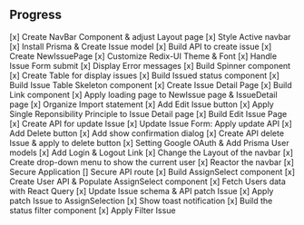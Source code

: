## Progress
[x] Create NavBar Component & adjust Layout page
[x] Style Active navbar
[x] Install Prisma & Create Issue model
[x] Build API to create issue
[x] Create NewIssuePage
[x] Customize Redix-UI Theme & Font
[x] Handle Issue Form submit
[x] Display Error messages
[x] Build Spinner component
[x] Create Table for display issues
[x] Build Issued status component
[x] Build Issue Table Skeleton component
[x] Create Issue Detail Page
[x] Build Link component
[x] Apply loading page to NewIssue page & IssueDetail page
[x] Organize Import statement
[x] Add Edit Issue button
[x] Apply Single Reponsibility Principle to Issue Detail page
[x] Build Edit Issue Page
[x] Create API for update Issue
[x] Update Issue Form: Apply update API
[x] Add Delete button
[x] Add show confirmation dialog
[x] Create API delete Issue & apply to delete button
[x] Setting Google OAuth & Add Prisma User models
[x] Add Login & Logout Link
[x] Change the Layout of the navbar
[x] Create drop-down menu to show the current user
[x] Reactor the navbar
[x] Secure Application
[] Secure API route
[x] Build AssignSelect component
[x] Create User API & Populate AssignSelect component
[x] Fetch Users data with React Query
[x] Update Issue schema & API patch Issue
[x] Apply patch Issue to AssignSelection
[x] Show toast notification
[x] Build the status filter component
[x] Apply Filter Issue